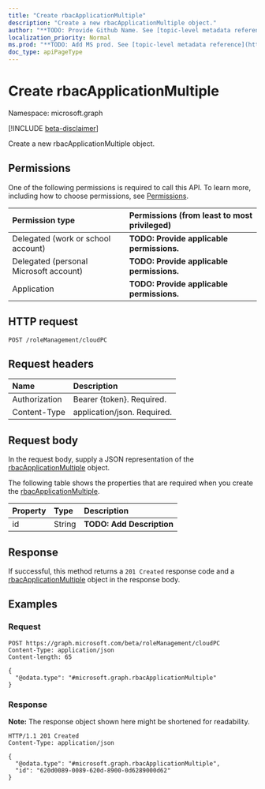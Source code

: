 ```yaml
---
title: "Create rbacApplicationMultiple"
description: "Create a new rbacApplicationMultiple object."
author: "**TODO: Provide Github Name. See [topic-level metadata reference](https://msgo.azurewebsites.net/add/document/guidelines/metadata.html#topic-level-metadata)**"
localization_priority: Normal
ms.prod: "**TODO: Add MS prod. See [topic-level metadata reference](https://msgo.azurewebsites.net/add/document/guidelines/metadata.html#topic-level-metadata)**"
doc_type: apiPageType
---
```


# Create rbacApplicationMultiple
Namespace: microsoft.graph

[!INCLUDE [beta-disclaimer](../../includes/beta-disclaimer.md)]

Create a new rbacApplicationMultiple object.

## Permissions
One of the following permissions is required to call this API. To learn more, including how to choose permissions, see [Permissions](/graph/permissions-reference).

|Permission type|Permissions (from least to most privileged)|
|:---|:---|
|Delegated (work or school account)|**TODO: Provide applicable permissions.**|
|Delegated (personal Microsoft account)|**TODO: Provide applicable permissions.**|
|Application|**TODO: Provide applicable permissions.**|

## HTTP request

<!-- {
  "blockType": "ignored"
}
-->
``` http
POST /roleManagement/cloudPC
```

## Request headers
|Name|Description|
|:---|:---|
|Authorization|Bearer {token}. Required.|
|Content-Type|application/json. Required.|

## Request body
In the request body, supply a JSON representation of the [rbacApplicationMultiple](../resources/rbacapplicationmultiple.md) object.

The following table shows the properties that are required when you create the [rbacApplicationMultiple](../resources/rbacapplicationmultiple.md).

|Property|Type|Description|
|:---|:---|:---|
|id|String|**TODO: Add Description**|



## Response

If successful, this method returns a `201 Created` response code and a [rbacApplicationMultiple](../resources/rbacapplicationmultiple.md) object in the response body.

## Examples

### Request
<!-- {
  "blockType": "request",
  "name": "create_rbacapplicationmultiple_from_"
}
-->
``` http
POST https://graph.microsoft.com/beta/roleManagement/cloudPC
Content-Type: application/json
Content-length: 65

{
  "@odata.type": "#microsoft.graph.rbacApplicationMultiple"
}
```


### Response
**Note:** The response object shown here might be shortened for readability.
<!-- {
  "blockType": "response",
  "truncated": true,
  "@odata.type": "microsoft.graph.rbacApplicationMultiple"
}
-->
``` http
HTTP/1.1 201 Created
Content-Type: application/json

{
  "@odata.type": "#microsoft.graph.rbacApplicationMultiple",
  "id": "620d0089-0089-620d-8900-0d6289000d62"
}
```

